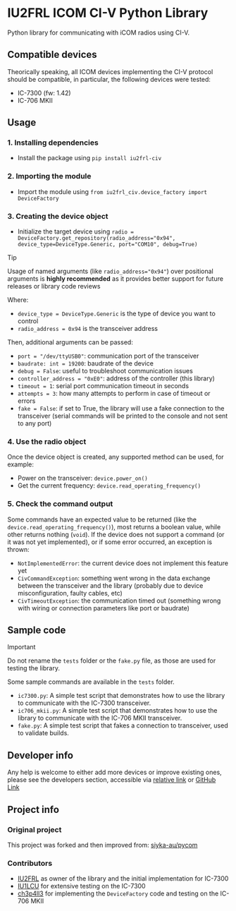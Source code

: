 # IU2FRL ICOM CI-V Python Library

Python library for communicating with iCOM radios using CI-V.

## Compatible devices

Theorically speaking, all ICOM devices implementing the CI-V protocol should be compatible, in particular, the following devices were tested:

- IC-7300 (fw: 1.42)
- IC-706 MKII

## Usage

### 1. Installing dependencies

- Install the package using `pip install iu2frl-civ`

### 2. Importing the module

- Import the module using `from iu2frl_civ.device_factory import DeviceFactory`

### 3. Creating the device object

- Initialize the target device using `radio = DeviceFactory.get_repository(radio_address="0x94", device_type=DeviceType.Generic, port="COM10", debug=True)`

> [!TIP]
> Usage of named arguments (like `radio_address="0x94"`) over positional arguments is **highly recommended** as it provides better support for future releases or library code reviews

Where:

- `device_type = DeviceType.Generic` is the type of device you want to control
- `radio_address = 0x94` is the transceiver address

Then, additional arguments can be passed:

- `port = "/dev/ttyUSB0"`: communication port of the transceiver
- `baudrate: int = 19200`: baudrate of the device
- `debug = False`: useful to troubleshoot communication issues
- `controller_address = "0xE0"`: address of the controller (this library)
- `timeout = 1`: serial port communication timeout in seconds
- `attempts = 3`: how many attempts to perform in case of timeout or errors
- `fake = False`: if set to True, the library will use a fake connection to the transceiver (serial commands will be printed to the console and not sent to any port)

### 4. Use the radio object

Once the device object is created, any supported method can be used, for example:

- Power on the transceiver: `device.power_on()`
- Get the current frequency: `device.read_operating_frequency()`

### 5. Check the command output

Some commands have an expected value to be returned (like the `device.read_operating_frequency()`), most returns a boolean value, while other returns nothing (`void`). If the device does not support a command (or it was not yet implemented), or if some error occurred, an exception is thrown:

- `NotImplementedError`: the current device does not implement this feature yet
- `CivCommandException`: something went wrong in the data exchange between the transceiver and the library (probably due to device misconfiguration, faulty cables, etc)
- `CivTimeoutException`: the communication timed out (something wrong with wiring or connection parameters like port or baudrate)

## Sample code

> [!IMPORTANT]
> Do not rename the `tests` folder or the `fake.py` file, as those are used for testing the library.

Some sample commands are available in the `tests` folder.

- `ic7300.py`: A simple test script that demonstrates how to use the library to communicate with the IC-7300 transceiver.
- `ic706_mkii.py`: A simple test script that demonstrates how to use the library to communicate with the IC-706 MKII transceiver.
- `fake.py`: A simple test script that fakes a connection to transceiver, used to validate builds.

## Developer info

Any help is welcome to either add more devices or improve existing ones, please see the developers section, accessible via [relative link](./CONTRIBUTING.md) or [GitHub Link](https://github.com/iu2frl/iu2frl-civ/blob/main/CONTRIBUTING.md)

## Project info

### Original project

This project was forked and then improved from: [siyka-au/pycom](https://github.com/siyka-au/pycom)

### Contributors

- [IU2FRL](https://github.com/iu2frl) as owner of the library and the initial implementation for IC-7300
- [IU1LCU](https://www.qrz.com/db/IU1LCU) for extensive testing on the IC-7300
- [ch3p4ll3](https://github.com/ch3p4ll3) for implementing the `DeviceFactory` code and testing on the IC-706 MKII
